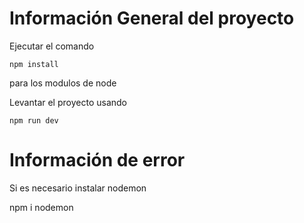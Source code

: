 # Información General del proyecto
Ejecutar el comando 
```
npm install
```
para los modulos de node

Levantar el proyecto usando 
```
npm run dev
```
# Información de error
Si es necesario instalar nodemon

npm i nodemon
```